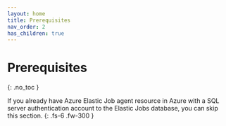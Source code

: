 ```yaml
---
layout: home
title: Prerequisites
nav_order: 2
has_children: true
---
```


# Prerequisites
{: .no_toc }

If you already have Azure Elastic Job agent resource in Azure with a SQL server authentication account to the Elastic Jobs database, you can skip this section.
{: .fs-6 .fw-300 }



